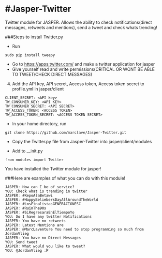 #Jasper-Twitter
==============

Twitter module for JASPER.
Allows the ability to check notifications(direct messages, retweets and mentions), send a tweet and check whats trending!

###Steps to install Twitter.py
* Run
```
sudo pip install tweepy
```
* Go to https://apps.twitter.com/ and make a twitter application for jasper
* Give yourself read and write permissions(CRITICAL OR WONT BE ABLE TO TWEET/CHECK DIRECT MESSAGES)
4. Add the API key, API secret, Access token, Access token secret to profile.yml in jasper/client
```
CLIENT_SECRET: <API key>
TW_CONSUMER_KEY: <API KEY>
TW_CONSUMER_SECRET: <API SECRET>
TW_ACCESS_TOKEN: <ACCESS TOKEN>
TW_ACCESS_TOKEN_SECRET: <ACCESS TOKEN SECRET>
```
* In your home directory, run
```
git clone https://github.com/marclave/Jasper-Twitter.git
```
* Copy the Twitter.py file from Jasper-Twitter into jasper/client/modules

* Add to __init.py
```
from modules import Twitter
```
You have installed the Twitter module for jasper!

###Here are examples of what you can do with this module!
```
JASPER: How can I be of service?
YOU: Check what is trending in twitter
JASPER: #KepoAlaBetawi
JASPER: #HappyBeliebersDayAllAroundTheWorld
JASPER: #LosFinalistasGENERACIONESC
JASPER: #RuinThe90s
JASPER: #SiRegresaraEnElTiempoYo
YOU: Do I have any twitter Notifications
JASPER: You have no retweets
JASPER: Latest Mentions are
JASPER: @MarcLaventure You need to stop programming so much from JordanVlieg
JASPER: You have no Direct Messages
YOU: Send tweet
JASPER: What would you like to tweet?
YOU: @JordanVlieg :P
```

